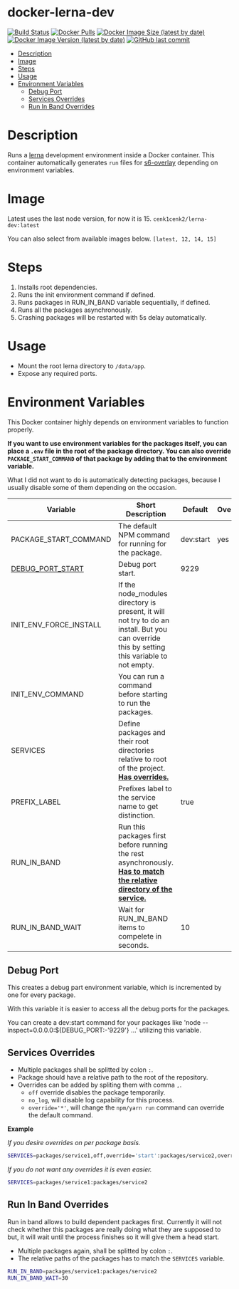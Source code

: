 # docker-lerna-dev

[![Build Status](https://drone.kilic.dev/api/badges/cenk1cenk2/docker-lerna-dev/status.svg)](https://drone.kilic.dev/cenk1cenk2/docker-lerna-dev) [![Docker Pulls](https://img.shields.io/docker/pulls/cenk1cenk2/lerna-dev)](https://hub.docker.com/repository/docker/cenk1cenk2/lerna-dev) [![Docker Image Size (latest by date)](https://img.shields.io/docker/image-size/cenk1cenk2/lerna-dev)](https://hub.docker.com/repository/docker/cenk1cenk2/lerna-dev) [![Docker Image Version (latest by date)](https://img.shields.io/docker/v/cenk1cenk2/lerna-dev)](https://hub.docker.com/repository/docker/cenk1cenk2/lerna-dev) [![GitHub last commit](https://img.shields.io/github/last-commit/cenk1cenk2/docker-lerna-dev)](https://github.com/cenk1cenk2/docker-lerna-dev)

<!-- toc -->

- [Description](#description)
- [Image](#image)
- [Steps](#steps)
- [Usage](#usage)
- [Environment Variables](#environment-variables)
  - [Debug Port](#debug-port)
  - [Services Overrides](#services-overrides)
  - [Run In Band Overrides](#run-in-band-overrides)

<!-- tocstop -->

# Description

Runs a [lerna](git@github.com:lerna/lerna.git) development environment inside a Docker container. This container automatically generates `run` files for [s6-overlay](https://github.com/just-containers/s6-overlay) depending on environment variables.

# Image

Latest uses the last node version, for now it is 15. `cenk1cenk2/lerna-dev:latest`

You can also select from available images below. `[latest, 12, 14, 15]`

# Steps

1. Installs root dependencies.
2. Runs the init environment command if defined.
3. Runs packages in RUN_IN_BAND variable sequentially, if defined.
4. Runs all the packages asynchronously.
5. Crashing packages will be restarted with 5s delay automatically.

# Usage

- Mount the root lerna directory to `/data/app`.
- Expose any required ports.

# Environment Variables

This Docker container highly depends on environment variables to function properly.

**If you want to use environment variables for the packages itself, you can place a `.env` file in the root of the package directory. You can also override `PACKAGE_START_COMMAND` of that package by adding that to the environment variable.**

What I did not want to do is automatically detecting packages, because I usually disable some of them depending on the occasion.

| Variable                            | Short Description                                                                                                                                     | Default   | Override |
| ----------------------------------- | ----------------------------------------------------------------------------------------------------------------------------------------------------- | --------- | -------- |
| PACKAGE_START_COMMAND               | The default NPM command for running for the package.                                                                                                  | dev:start | yes      |
| [DEBUG_PORT_START](<#(Debug-Port)>) | Debug port start.                                                                                                                                     | 9229      |          |
| INIT_ENV_FORCE_INSTALL              | If the node_modules directory is present, it will not try to do an install. But you can override this by setting this variable to not empty.          |           |          |
| INIT_ENV_COMMAND                    | You can run a command before starting to run the packages.                                                                                            |           |          |
| SERVICES                            | Define packages and their root directories relative to root of the project. [**Has overrides.**](<#(Services-Overrides)>)                             |           |          |
| PREFIX_LABEL                        | Prefixes label to the service name to get distinction.                                                                                                | true      |          |
| RUN_IN_BAND                         | Run this packages first before running the rest asynchronously. [**Has to match the relative directory of the service.**](<#(Run-In-Band-Overrides)>) |           |          |
| RUN_IN_BAND_WAIT                    | Wait for RUN_IN_BAND items to compelete in seconds.                                                                                                   | 10        |          |

## Debug Port

This creates a debug part environment variable, which is incremented by one for every package.

With this variable it is easier to access all the debug ports for the packages.

You can create a dev:start command for your packages like 'node --inspect=0.0.0.0:\${DEBUG_PORT:-'9229'} ...' utilizing this variable.

## Services Overrides

- Multiple packages shall be splitted by colon `:`.
- Package should have a relative path to the root of the repository.
- Overrides can be added by spliting them with comma `,`.
  - `off` override disables the package temporarily.
  - `no_log`, will disable log capability for this process.
  - `override='*'`, will change the `npm/yarn run` command can override the default command.

**Example**

_If you desire overrides on per package basis._

```bash
SERVICES=packages/service1,off,override='start':packages/service2,override='dev'
```

_If you do not want any overrides it is even easier._

```bash
SERVICES=packages/service1:packages/service2
```

## Run In Band Overrides

Run in band allows to build dependent packages first. Currently it will not check whether this packages are really doing what they are supposed to but, it will wait until the process finishes so it will give them a head start.

- Multiple packages again, shall be splitted by colon `:`.
- The relative paths of the packages has to match the `SERVICES` variable.

```bash
RUN_IN_BAND=packages/service1:packages/service2
RUN_IN_BAND_WAIT=30
```
